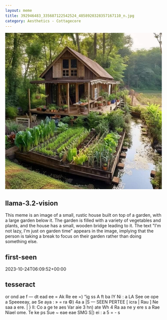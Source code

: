 ```yaml
---
layout: meme
title: 392946483_335687122542524_4858920328357167110_n.jpg
category: Aesthetics - Cottagecore
---
```


<div markdown="0"><a href="392946483_335687122542524_4858920328357167110_n.jpg"><img class="photo" src="392946483_335687122542524_4858920328357167110_n.jpg" /></a>

<h2>llama-3.2-vision</h2>
<p title="Llama-3.2-11B is a really good model that probably gets the visual details right but doesn't understand literary or media references, and often fails to accurately represent the physical arrangement of objects and the implied relationships between the objects.">This meme is an image of a small, rustic house built on top of a garden, with a large garden below it. The garden is filled with a variety of vegetables and plants, and the house has a small, wooden bridge leading to it. The text &quot;I&#x27;m not lazy, I&#x27;m just on garden time&quot; appears in the image, implying that the person is taking a break to focus on their garden rather than doing something else.</p>

<h2>first-seen</h2>
<p title="Because Git doesn't preserve file modification times, this metadata file contains the file's modification time when it was added to the library.">2023-10-24T06:09:52+00:00</p>

<h2>tesseract</h2>
<p title="Tesseract is often terrible and just gives a lot of nonsense characters, but it used to be the state of the art, and usually it is better at correctly representing text than llama-3.2-vision-11b.">or ond ae f — dt ead ee = Ak Re ee =) “ig ss A ft ba IY Ni : a LA See oe ope a Speeeeay, ae Se aya : » = ra ©) 4a a |S — SEEN PERTEE [ icra | Rau ] Ne saa a ere. | &#125; ll: Co a ge te aes Var aie 3 hn) ate Wh 4 Ra aa ne y ere s a Rae Niael ome. Te ke ps Sue ~ eae eae SMG S|) ei : a 5 = - s</p>

</div>

